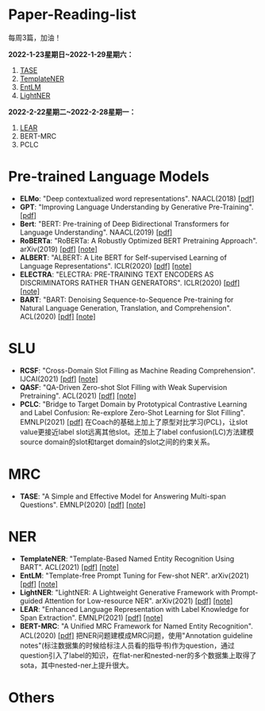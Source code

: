 # Paper-Reading-list
每周3篇，加油！

**2022-1-23星期日~2022-1-29星期六：**
1. [TASE](https://zhuanlan.zhihu.com/p/461651200)
2. [TemplateNER](https://zhuanlan.zhihu.com/p/462088365?)
3. [EntLM](https://zhuanlan.zhihu.com/p/462458103)
4. [LightNER](https://zhuanlan.zhihu.com/p/463356701)

**2022-2-22星期二~2022-2-28星期一：**
1. [LEAR](https://zhuanlan.zhihu.com/p/466735142)
2. BERT-MRC
3. PCLC

# Pre-trained Language Models
+ **ELMo**: "Deep contextualized word representations". NAACL(2018) [[pdf]](https://arxiv.org/abs/1802.05365)
+ **GPT**: "Improving Language Understanding by Generative Pre-Training". [[pdf]](https://www.cs.ubc.ca/~amuham01/LING530/papers/radford2018improving.pdf)
+ **Bert**: "BERT: Pre-training of Deep Bidirectional Transformers for Language Understanding". NAACL(2019) [[pdf]](https://arxiv.org/abs/1810.04805)
+ **RoBERTa**: "RoBERTa: A Robustly Optimized BERT Pretraining Approach". arXiv(2019) [[pdf]](https://arxiv.org/abs/1907.11692) [[note]](notes/RoBERTa.md)
+ **ALBERT**: "ALBERT: A Lite BERT for Self-supervised Learning of Language Representations". ICLR(2020) [[pdf]](https://arxiv.org/abs/1909.11942) [[note]](notes/ALBERT.md)
+ **ELECTRA**: "ELECTRA: PRE-TRAINING TEXT ENCODERS AS DISCRIMINATORS RATHER THAN GENERATORS". ICLR(2020) [[pdf]](https://arxiv.org/abs/2003.10555) [[note]](notes/ELECTRA.md)
+ **BART**: "BART: Denoising Sequence-to-Sequence Pre-training for Natural Language Generation, Translation, and Comprehension". ACL(2020) [[pdf]](https://arxiv.org/abs/1910.13461) [[note]](notes/BART.md)

# SLU
+ **RCSF**: "Cross-Domain Slot Filling as Machine Reading Comprehension". IJCAI(2021) [[pdf]](https://www.ijcai.org/proceedings/2021/0550.pdf) [[note]](notes/RCSF.md)
+ **QASF**: "QA-Driven Zero-shot Slot Filling with Weak Supervision Pretraining". ACL(2021) [[pdf]](https://aclanthology.org/2021.acl-short.83/) [[note]](notes/QASF.md)
+ **PCLC**: "Bridge to Target Domain by Prototypical Contrastive Learning and Label Confusion: Re-explore Zero-Shot Learning for Slot Filling". EMNLP(2021) [[pdf]](https://arxiv.org/abs/2110.03572) 在Coach的基础上加上了原型对比学习(PCL)，让slot value更接近label slot远离其他slot。还加上了label confusion(LC)方法建模source domain的slot和target domain的slot之间的约束关系。

# MRC
+ **TASE**: "A Simple and Effective Model for Answering Multi-span Questions". EMNLP(2020) [[pdf]](https://arxiv.org/abs/1909.13375) [[note]](https://zhuanlan.zhihu.com/p/461651200)

# NER
+ **TemplateNER**: "Template-Based Named Entity Recognition Using BART". ACL(2021) [[pdf]](https://arxiv.org/pdf/2106.01760.pdf) [[note]](https://zhuanlan.zhihu.com/p/462088365?)
+ **EntLM**: "Template-free Prompt Tuning for Few-shot NER". arXiv(2021) [[pdf]](https://arxiv.org/abs/2109.13532) [[note]](https://zhuanlan.zhihu.com/p/462458103)
+ **LightNER**: "LightNER: A Lightweight Generative Framework with Prompt-guided Attention for Low-resource NER". arXiv(2021) [[pdf]](https://arxiv.org/abs/2109.00720) [[note]](https://zhuanlan.zhihu.com/p/463356701)
+ **LEAR**: "Enhanced Language Representation with Label Knowledge for Span Extraction". EMNLP(2021) [[pdf]](https://arxiv.org/abs/2111.00884) [[note]](https://zhuanlan.zhihu.com/p/466735142)
+ **BERT-MRC**: "A Unified MRC Framework for Named Entity Recognition". ACL(2020) [[pdf]](https://arxiv.org/abs/1910.11476) 把NER问题建模成MRC问题，使用"Annotation guideline notes"(标注数据集的时候给标注人员看的指导书)作为question，通过question引入了label的知识，在flat-ner和nested-ner的多个数据集上取得了sota，其中nested-ner上提升很大。

# Others
